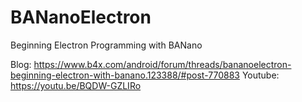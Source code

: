 # BANanoElectron
Beginning Electron Programming with BANano


Blog: https://www.b4x.com/android/forum/threads/bananoelectron-beginning-electron-with-banano.123388/#post-770883
Youtube: https://youtu.be/BQDW-GZLIRo
